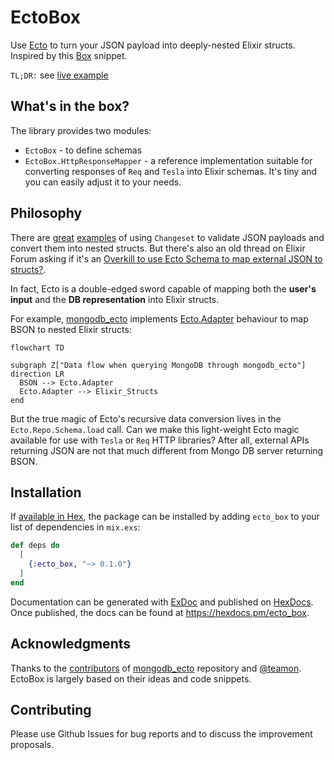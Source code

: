 # EctoBox

Use [Ecto](https://github.com/elixir-ecto/ecto) to turn your JSON payload into deeply-nested Elixir structs. 
Inspired by this [Box](https://gist.github.com/teamon/b90a2ddca4965848559a96aff49ed9bb) snippet. 

`TL;DR:` see [live example](./ecto_box.livemd)

## What's in the box?

The library provides two modules:
* `EctoBox` - to define schemas
* `EctoBox.HttpResponseMapper` - a reference implementation suitable for converting responses of `Req` and `Tesla` into Elixir schemas. It's tiny and you can easily adjust it to your needs. 

## Philosophy

There are [great](https://craft.mirego.com/2020-12-20-params-map-ecto-changeset) [examples](https://gist.github.com/char0n/6fca76e886a2cfbd3aaa05526f287728) of using `Changeset` to validate JSON payloads and convert them into nested structs. But there's also an old thread on Elixir Forum asking if it's an [Overkill to use Ecto Schema to map external JSON to structs?](https://elixirforum.com/t/overkill-to-use-ecto-schema-to-map-external-json-to-structs/2906/14). 

In fact, Ecto is a double-edged sword capable of mapping both the **user's input** and the **DB representation** into Elixir structs. 

For example, [mongodb_ecto](https://github.com/elixir-mongo/mongodb_ecto) implements [Ecto.Adapter](https://hexdocs.pm/ecto/Ecto.Adapter.html) behaviour to map BSON to nested Elixir structs:


```mermaid
flowchart TD

subgraph Z["Data flow when querying MongoDB through mongodb_ecto"]
direction LR
  BSON --> Ecto.Adapter
  Ecto.Adapter --> Elixir_Structs
end
```

But the true magic of Ecto's recursive data conversion lives in the `Ecto.Repo.Schema.load` call.
Can we make this light-weight Ecto magic available for use with `Tesla` or `Req` HTTP libraries? After all, external APIs returning JSON are not that much different from Mongo DB server returning BSON.

## Installation

If [available in Hex](https://hex.pm/docs/publish), the package can be installed
by adding `ecto_box` to your list of dependencies in `mix.exs`:

```elixir
def deps do
  [
    {:ecto_box, "~> 0.1.0"}
  ]
end
```

Documentation can be generated with [ExDoc](https://github.com/elixir-lang/ex_doc)
and published on [HexDocs](https://hexdocs.pm). Once published, the docs can
be found at <https://hexdocs.pm/ecto_box>.


## Acknowledgments

Thanks to the [contributors](https://github.com/elixir-mongo/mongodb_ecto/graphs/contributors) of [mongodb_ecto](https://github.com/elixir-mongo/mongodb_ecto) repository and [@teamon](https://gist.github.com/teamon). EctoBox is largely based on their ideas and code snippets.

## Contributing

Please use Github Issues for bug reports and to discuss the improvement proposals.